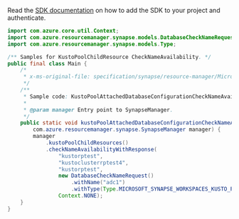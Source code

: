 Read the [SDK documentation](https://github.com/Azure/azure-sdk-for-java/blob/azure-resourcemanager-synapse_1.0.0-beta.5/sdk/synapse/azure-resourcemanager-synapse/README.md) on how to add the SDK to your project and authenticate.

```java
import com.azure.core.util.Context;
import com.azure.resourcemanager.synapse.models.DatabaseCheckNameRequest;
import com.azure.resourcemanager.synapse.models.Type;

/** Samples for KustoPoolChildResource CheckNameAvailability. */
public final class Main {
    /*
     * x-ms-original-file: specification/synapse/resource-manager/Microsoft.Synapse/preview/2021-06-01-preview/examples/KustoPoolAttachedDatabaseConfigurationCheckNameAvailability.json
     */
    /**
     * Sample code: KustoPoolAttachedDatabaseConfigurationCheckNameAvailability.
     *
     * @param manager Entry point to SynapseManager.
     */
    public static void kustoPoolAttachedDatabaseConfigurationCheckNameAvailability(
        com.azure.resourcemanager.synapse.SynapseManager manager) {
        manager
            .kustoPoolChildResources()
            .checkNameAvailabilityWithResponse(
                "kustorptest",
                "kustoclusterrptest4",
                "kustorptest",
                new DatabaseCheckNameRequest()
                    .withName("adc1")
                    .withType(Type.MICROSOFT_SYNAPSE_WORKSPACES_KUSTO_POOLS_ATTACHED_DATABASE_CONFIGURATIONS),
                Context.NONE);
    }
}
```
